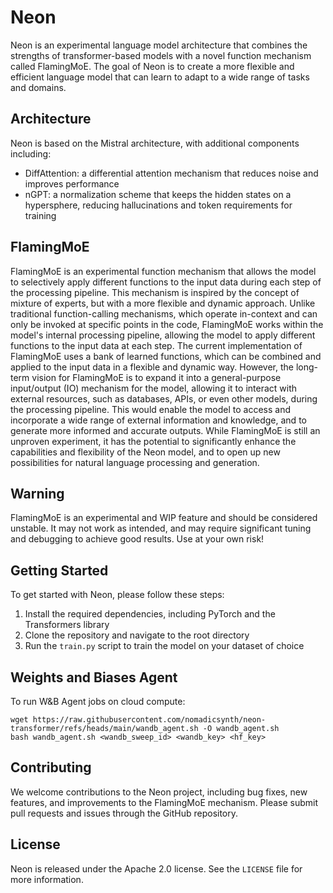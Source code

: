 # Neon

Neon is an experimental language model architecture that combines the strengths of transformer-based models with a novel function mechanism called FlamingMoE. The goal of Neon is to create a more flexible and efficient language model that can learn to adapt to a wide range of tasks and domains.

## Architecture

Neon is based on the Mistral architecture, with additional components including:

* DiffAttention: a differential attention mechanism that reduces noise and improves performance
* nGPT: a normalization scheme that keeps the hidden states on a hypersphere, reducing hallucinations and token requirements for training

## FlamingMoE

FlamingMoE is an experimental function mechanism that allows the model to selectively apply different functions to the input data during each step of the processing pipeline. This mechanism is inspired by the concept of mixture of experts, but with a more flexible and dynamic approach. Unlike traditional function-calling mechanisms, which operate in-context and can only be invoked at specific points in the code, FlamingMoE works within the model's internal processing pipeline, allowing the model to apply different functions to the input data at each step. The current implementation of FlamingMoE uses a bank of learned functions, which can be combined and applied to the input data in a flexible and dynamic way. However, the long-term vision for FlamingMoE is to expand it into a general-purpose input/output (IO) mechanism for the model, allowing it to interact with external resources, such as databases, APIs, or even other models, during the processing pipeline. This would enable the model to access and incorporate a wide range of external information and knowledge, and to generate more informed and accurate outputs. While FlamingMoE is still an unproven experiment, it has the potential to significantly enhance the capabilities and flexibility of the Neon model, and to open up new possibilities for natural language processing and generation.

## Warning

FlamingMoE is an experimental and WIP feature and should be considered unstable. It may not work as intended, and may require significant tuning and debugging to achieve good results. Use at your own risk!

## Getting Started

To get started with Neon, please follow these steps:

1. Install the required dependencies, including PyTorch and the Transformers library
2. Clone the repository and navigate to the root directory
3. Run the `train.py` script to train the model on your dataset of choice

## Weights and Biases Agent

To run W&B Agent jobs on cloud compute:
```
wget https://raw.githubusercontent.com/nomadicsynth/neon-transformer/refs/heads/main/wandb_agent.sh -O wandb_agent.sh
bash wandb_agent.sh <wandb_sweep_id> <wandb_key> <hf_key>
```

## Contributing

We welcome contributions to the Neon project, including bug fixes, new features, and improvements to the FlamingMoE mechanism. Please submit pull requests and issues through the GitHub repository.

## License

Neon is released under the Apache 2.0 license. See the `LICENSE` file for more information.
